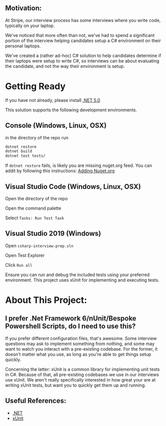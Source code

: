 ## Motivation:

At Stripe, our interview process has some interviews where you write
code, typically on your laptop.

We've noticed that more often than not, we've had to spend a significant
portion of the interview helping candidates setup a C#
environment on their personal laptops.

We've created a (rather ad-hoc) C# solution to help candidates
determine if their laptops were setup to write C#, so interviews can
be about evaluating the candidate, and not the way their environment is
setup.

# Getting Ready

If you have not already, please install [.NET 5.0](https://dotnet.microsoft.com/en-us/download/dotnet/5.0)

This solution supports the following  development environments.

## Console (Windows, Linux, OSX)
in the directory of the repo run
```sh
dotnet restore
dotnet build
dotnet test tests/
```

If ```dotnet restore``` fails, is likely you are missing nuget.org feed. You can addit by following this instructions: [Adding Nuget.org](https://docs.microsoft.com/en-us/nuget/resources/nuget-faq#i-don-t-see-nuget-org-in-my-list-of-repositories--how-do-i-get-it-back-)

## Visual Studio Code (Windows, Linux, OSX)
Open the directory of the repo

Open the command palette

Select `Tasks: Run Test Task`

## Visual Studio 2019 (Windows)
Open `csharp-interview-prep.sln`

Open Test Explorer

Click `Run all`

Ensure you can run and debug the included tests using your preferred environment.
This project uses xUnit for implementing and executing tests.

# About This Project:

## I prefer .Net Framework 6/nUnit/Bespoke Powershell Scripts, do I need to use this?

If you prefer different configuration files, that's awesome.
Some interview questions may ask to implement something from nothing,
and some may want to watch you interact with a pre-existing codebase.
For the former, it doesn't matter what you use, as long as you're able
to get things setup quickly.

Concerning the latter: xUnit is a common library for implementing unit
tests in C#.
Because of that, all pre-existing codebases we use in our interviews use
xUnit.
We aren't really specifically interested in how great your are at writing
xUnit tests, but want you to quickly get them up and running.

## Useful References:
- [.NET](https://dotnet.microsoft.com/)
- [xUnit](https://xunit.github.io/)
